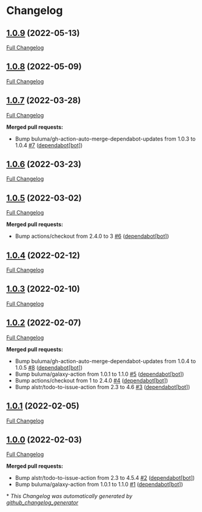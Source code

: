 # Changelog

## [1.0.9](https://github.com/buluma/ansible-role-ca_certificates/tree/1.0.9) (2022-05-13)

[Full Changelog](https://github.com/buluma/ansible-role-ca_certificates/compare/1.0.8...1.0.9)

## [1.0.8](https://github.com/buluma/ansible-role-ca_certificates/tree/1.0.8) (2022-05-09)

[Full Changelog](https://github.com/buluma/ansible-role-ca_certificates/compare/1.0.7...1.0.8)

## [1.0.7](https://github.com/buluma/ansible-role-ca_certificates/tree/1.0.7) (2022-03-28)

[Full Changelog](https://github.com/buluma/ansible-role-ca_certificates/compare/1.0.6...1.0.7)

**Merged pull requests:**

- Bump buluma/gh-action-auto-merge-dependabot-updates from 1.0.3 to 1.0.4 [\#7](https://github.com/buluma/ansible-role-ca_certificates/pull/7) ([dependabot[bot]](https://github.com/apps/dependabot))

## [1.0.6](https://github.com/buluma/ansible-role-ca_certificates/tree/1.0.6) (2022-03-23)

[Full Changelog](https://github.com/buluma/ansible-role-ca_certificates/compare/1.0.5...1.0.6)

## [1.0.5](https://github.com/buluma/ansible-role-ca_certificates/tree/1.0.5) (2022-03-02)

[Full Changelog](https://github.com/buluma/ansible-role-ca_certificates/compare/1.0.4...1.0.5)

**Merged pull requests:**

- Bump actions/checkout from 2.4.0 to 3 [\#6](https://github.com/buluma/ansible-role-ca_certificates/pull/6) ([dependabot[bot]](https://github.com/apps/dependabot))

## [1.0.4](https://github.com/buluma/ansible-role-ca_certificates/tree/1.0.4) (2022-02-12)

[Full Changelog](https://github.com/buluma/ansible-role-ca_certificates/compare/1.0.3...1.0.4)

## [1.0.3](https://github.com/buluma/ansible-role-ca_certificates/tree/1.0.3) (2022-02-10)

[Full Changelog](https://github.com/buluma/ansible-role-ca_certificates/compare/1.0.2...1.0.3)

## [1.0.2](https://github.com/buluma/ansible-role-ca_certificates/tree/1.0.2) (2022-02-07)

[Full Changelog](https://github.com/buluma/ansible-role-ca_certificates/compare/1.0.1...1.0.2)

**Merged pull requests:**

- Bump buluma/gh-action-auto-merge-dependabot-updates from 1.0.4 to 1.0.5 [\#8](https://github.com/buluma/ansible-role-ca_certificates/pull/8) ([dependabot[bot]](https://github.com/apps/dependabot))
- Bump buluma/galaxy-action from 1.0.1 to 1.1.0 [\#5](https://github.com/buluma/ansible-role-ca_certificates/pull/5) ([dependabot[bot]](https://github.com/apps/dependabot))
- Bump actions/checkout from 1 to 2.4.0 [\#4](https://github.com/buluma/ansible-role-ca_certificates/pull/4) ([dependabot[bot]](https://github.com/apps/dependabot))
- Bump alstr/todo-to-issue-action from 2.3 to 4.6 [\#3](https://github.com/buluma/ansible-role-ca_certificates/pull/3) ([dependabot[bot]](https://github.com/apps/dependabot))

## [1.0.1](https://github.com/buluma/ansible-role-ca_certificates/tree/1.0.1) (2022-02-05)

[Full Changelog](https://github.com/buluma/ansible-role-ca_certificates/compare/1.0.0...1.0.1)

## [1.0.0](https://github.com/buluma/ansible-role-ca_certificates/tree/1.0.0) (2022-02-03)

[Full Changelog](https://github.com/buluma/ansible-role-ca_certificates/compare/2466291050b3d1965d0eae360b0d15dc0a10db10...1.0.0)

**Merged pull requests:**

- Bump alstr/todo-to-issue-action from 2.3 to 4.5.4 [\#2](https://github.com/buluma/ansible-role-ca_certificates/pull/2) ([dependabot[bot]](https://github.com/apps/dependabot))
- Bump buluma/galaxy-action from 1.0.1 to 1.1.0 [\#1](https://github.com/buluma/ansible-role-ca_certificates/pull/1) ([dependabot[bot]](https://github.com/apps/dependabot))



\* *This Changelog was automatically generated by [github_changelog_generator](https://github.com/github-changelog-generator/github-changelog-generator)*
